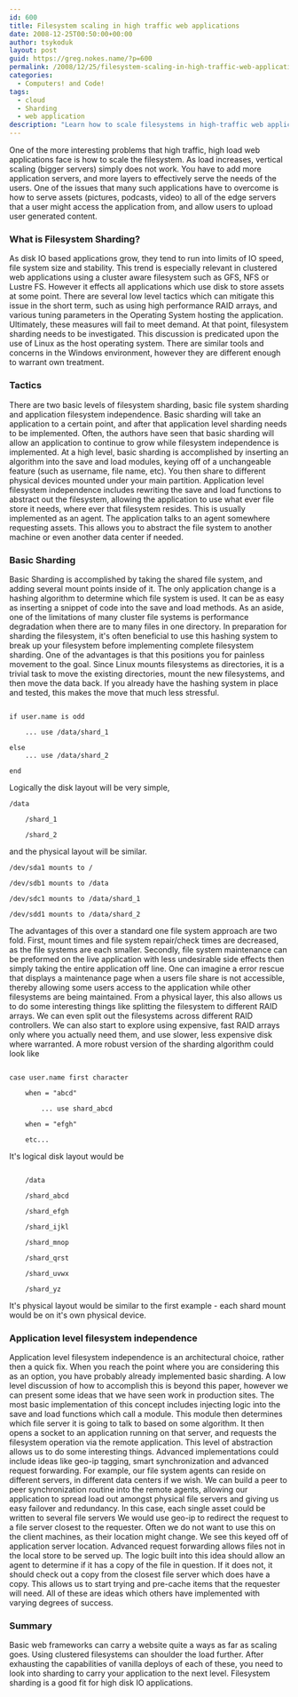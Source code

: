 ```yaml
---
id: 600
title: Filesystem scaling in high traffic web applications
date: 2008-12-25T00:50:00+00:00
author: tsykoduk
layout: post
guid: https://greg.nokes.name/?p=600
permalink: /2008/12/25/filesystem-scaling-in-high-traffic-web-applications/
categories:
  - Computers! and Code!
tags:
  - cloud
  - Sharding
  - web application
description: "Learn how to scale filesystems in high-traffic web applications using sharding techniques, from basic directory splitting to full application-level filesystem independence for enterprise growth."
---
```

One of the more interesting problems that high traffic, high load web applications face is how to scale the filesystem. As load increases, vertical scaling (bigger servers) simply does not work. You have to add more application servers, and more layers to effectively serve the needs of the users. One of the issues that many such applications have to overcome is how to serve assets (pictures, podcasts, video) to all of the edge servers that a user might access the application from, and allow users to upload user generated content.

<!--more-->

<h3>What is Filesystem Sharding?</h3>

As disk IO based applications grow, they tend to run into limits of IO speed, file system size and stability. This trend is especially relevant in clustered web applications using a cluster aware filesystem such as <span class="caps">GFS</span>, NFS or Lustre FS. However it effects all applications which use disk to store assets at some point.
There are several low level tactics which can mitigate this issue in the short term, such as using high performance <span class="caps">RAID</span> arrays, and various tuning parameters in the Operating System hosting the application. Ultimately, these measures will fail to meet demand. At that point, filesystem sharding needs to be investigated.
This discussion is predicated upon the use of Linux as the host operating system. There are similar tools and concerns in the Windows environment, however they are different enough to warrant own treatment.

<h3>Tactics</h3>

There are two basic levels of filesystem sharding, basic file system sharding and application filesystem independence. Basic sharding will take an application to a certain point, and after that application level sharding needs to be implemented. Often, the authors have seen that basic sharding will allow an application to continue to grow while filesystem independence is implemented.
At a high level, basic sharding is accomplished by inserting an algorithm into the save and load modules, keying off of a unchangeable feature (such as username, file name, etc). You then share to different physical devices mounted under your main partition. Application level filesystem independence includes rewriting the save and load functions to abstract out the filesystem, allowing the application to use what ever file store it needs, where ever that filesystem resides. This is usually implemented as an agent. The application talks to an agent somewhere requesting assets. This allows you to abstract the file system to another machine or even another data center if needed.

<h3>Basic Sharding</h3>

Basic Sharding is accomplished by taking the shared file system, and adding several mount points inside of it. The only application change is a hashing algorithm to determine which file system is used. It can be as easy as inserting a snippet of code into the save and load methods.
As an aside, one of the limitations of many cluster file systems is performance degradation when there are to many files in one directory. In preparation for sharding the filesystem, it's often beneficial to use this hashing system to break up your filesystem before implementing complete filesystem sharding. One of the advantages is that this positions you for painless movement to the goal. Since Linux mounts filesystems as directories, it is a trivial task to move the existing directories, mount the new filesystems, and then move the data back. If you already have the hashing system in place and tested, this makes the move that much less stressful.
<pre><code>
if user.name is odd

	... use /data/shard_1

else
	... use /data/shard_2

end
</code></pre>


Logically the disk layout will be very simple,

<pre><code>/data

    /shard_1

    /shard_2</code></pre>

and the physical layout will be similar.


<pre><code>/dev/sda1 mounts to /

/dev/sdb1 mounts to /data

/dev/sdc1 mounts to /data/shard_1

/dev/sdd1 mounts to /data/shard_2</code></pre>


The advantages of this over a standard one file system approach are two fold. First, mount times and file system repair/check times are decreased, as the file systems are each smaller. Secondly, file system maintenance can be preformed on the live application with less undesirable side effects then simply taking the entire application off line. One can imagine a error rescue that displays a maintenance page when a users file share is not accessible, thereby allowing some users access to the application while other filesystems are being maintained.
From a physical layer, this also allows us to do some interesting things like splitting the filesystem to different <span class="caps">RAID</span> arrays. We can even split out the filesystems across different <span class="caps">RAID</span> controllers. We can also start to explore using expensive, fast <span class="caps">RAID</span> arrays only where you actually need them, and use slower, less expensive disk where warranted.
A more robust version of the sharding algorithm could look like

<pre><code>
case user.name first character

	when = "abcd"

        ... use shard_abcd

    when = "efgh"

    etc...
</code></pre>

It's logical disk layout would be

<pre><code>
	/data

    /shard_abcd

    /shard_efgh

    /shard_ijkl

    /shard_mnop

    /shard_qrst

    /shard_uvwx

    /shard_yz
</code></pre>

It's physical layout would be similar to the first example - each shard mount would be on it's own physical device.

<h3>Application level filesystem independence</h3>

Application level filesystem independence is an architectural choice, rather then a quick fix. When you reach the point where you are considering this as an option, you have probably already implemented basic sharding. A low level discussion of how to accomplish this is beyond this paper, however we can present some ideas that we have seen work in production sites.
The most basic implementation of this concept includes injecting logic into the save and load functions which call a module. This module then determines which file server it is going to talk to based on some algorithm. It then opens a socket to an application running on that server, and requests the filesystem operation via the remote application.
This level of abstraction allows us to do some interesting things. Advanced implementations could include ideas like geo-ip tagging, smart synchronization and advanced request forwarding.
For example, our file system agents can reside on different servers, in different data centers if we wish. We can build a peer to peer synchronization routine into the remote agents, allowing our application to spread load out amongst physical file servers and giving us easy failover and redundancy. In this case, each single asset could be written to several file servers
We would use geo-ip to redirect the request to a file server closest to the requester. Often we do not want to use this on the client machines, as their location might change. We see this keyed off of application server location.
Advanced request forwarding allows files not in the local store to be served up. The logic built into this idea should allow an agent to determine if it has a copy of the file in question. If it does not, it should check out a copy from the closest file server which does have a copy. This allows us to start trying and pre-cache items that the requester will need.
All of these are ideas which others have implemented with varying degrees of success.

<h3>Summary</h3>

Basic web frameworks can carry a website quite a ways as far as scaling goes. Using clustered filesystems can shoulder the load further. After exhausting the capabilities of vanilla deploys of each of these, you need to look into sharding to carry your application to the next level. Filesystem sharding is a good fit for high disk IO applications.